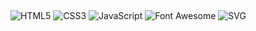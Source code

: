 ##
![HTML5](https://img.shields.io/badge/HTML5-%23E34F26?style=flat&logo=html5&logoColor=white)
![CSS3](https://img.shields.io/badge/CSS3-%231572B6?style=flat&logo=css3&logoColor=white)
![JavaScript](https://img.shields.io/badge/JavaScript-%23F7DF1E?style=flat&logo=javascript&logoColor=black)
![Font Awesome](https://img.shields.io/badge/Font%20Awesome-%233E4A89?style=flat&logo=font-awesome&logoColor=white)
![SVG](https://img.shields.io/badge/SVG-%23FFB13B?style=flat&logo=svg&logoColor=white)
##
